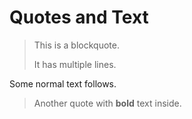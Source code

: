 # Quotes and Text

> This is a blockquote.
>
> It has multiple lines.

Some normal text follows.

> Another quote with **bold** text inside.
